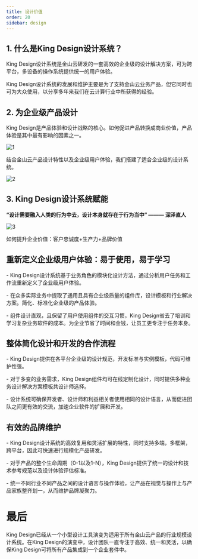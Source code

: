 ```yaml
---
title: 设计价值
order: 20
sidebar: design
---
```


## 1. 什么是King Design设计系统？

King Design设计系统是⾦⼭云研发的⼀套⾼效的企业级的设计解决⽅案，可为跨平台，多设备的操作系统提供统⼀的⽤户体验。

King Design设计系统的发展和维护主要是为了⽀持⾦⼭云业务产品，但它同时也可为⼤众使⽤，以分享多年来我们在云计算⾏业中所获得的经验。

## 2. 为企业级产品设计

King Design是产品体验和设计战略的核⼼。如何促进产品转换成商业价值，产品体验是其中最有影响的因素之⼀。

![1](/imgs/design/value/1.jpg)

结合⾦⼭云产品设计特性以及企业级⽤户体验，我们搭建了适合企业级的设计系统。

![2](/imgs/design/value/2.jpg)

## 3. King Design设计系统赋能

**“设计需要融⼊⼈类的⾏为中去，设计本身就存在于⾏为当中” ——— 深泽直⼈**

![3](/imgs/design/value/3.jpg)

如何提升企业价值：客户忠诚度+⽣产⼒+品牌价值



## 重新定义企业级⽤户体验：易于使⽤，易于学习

\- King Design设计系统基于业务⻆⾊的模块化设计⽅法，通过分析⽤户任务和⼯作流重新定义了企业级⽤户体验。

\- 在众多实际业务中提取了通⽤且具有企业级质量的组件库，设计模板和⾏业解决⽅案。简化、标准化企业级的产品体验。

\- 组件设计直观，且保留了⽤户使⽤组件的交互习惯，King Design省去了培训和学习复杂业务软件的成本。为企业节省了时间和⾦钱，让员⼯更专注于任务本身。



## 整体简化设计和开发的合作流程

\- King Design提供在各平台企业级的设计规范，开发标准与实例模板，代码可维护性强。

\- 对于多变的业务需求，King Design组件均可在线定制化设计，同时提供多种业务设计解决⽅案模板共设计师选择。

\- 设计系统可确保开发者、设计师和利益相关者使⽤相同的设计语⾔，从⽽促进团队之间更有效的交流，加速企业软件的扩展和开发。



## 有效的品牌维护

\- King Design设计系统的⾼效复⽤和灵活扩展的特性，同时⽀持多端，多框架，跨平台，因此可快速进⾏规模化产品研发。

\- 对于产品的整个⽣命周期（0-1以及1-N），King Design提供了统⼀的设计和技术参考规范以及设计体验评估标准。

\- 统⼀不同⾏业不同产品之间的设计语⾔与操作体验，让产品在视觉与操作上与产品家族整⻬划⼀，从⽽维护品牌凝聚⼒。



# 最后

King Design已经从⼀个⼩型设计⼯具演变为适⽤于所有⾦⼭云产品的⾏业规模设计系统。在King Design的演变中，设计团队⼀直专注于⾼效、统⼀和灵活，以确保King Design可将所有产品集成到⼀个企业套件中。